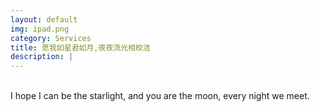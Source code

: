```yaml
---
layout: default
img: ipad.png
category: Services
title: 愿我如星君如月,夜夜流光相皎洁
description: |
---
```

  <br>I hope I can be the starlight, and you are the moon, every night we meet.
